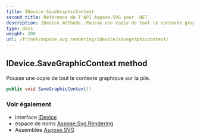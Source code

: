 ```yaml
---
title: IDevice.SaveGraphicContext
second_title: Référence de l'API Aspose.SVG pour .NET
description: IDevice méthode. Pousse une copie de tout le contexte graphique sur la pile.
type: docs
weight: 200
url: /fr/net/aspose.svg.rendering/idevice/savegraphiccontext/
---
```

## IDevice.SaveGraphicContext method

Pousse une copie de tout le contexte graphique sur la pile.

```csharp
public void SaveGraphicContext()
```

### Voir également

* interface [IDevice](../)
* espace de noms [Aspose.Svg.Rendering](../../idevice/)
* Assemblée [Aspose.SVG](../../../)


